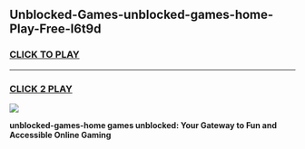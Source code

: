 
## Unblocked-Games-unblocked-games-home-Play-Free-l6t9d
<h3>
<a href="https://premium76.site?title=unblocked-games-home&ref=18A1">CLICK TO PLAY</a></h3>
<hr>

<h3>
<a href="https://premium76.site?title=unblocked-games-home&ref=18A1">CLICK 2 PLAY</a>
  
</h3>

<a href="https://premium76.site?title=unblocked-games-home&ref=18A1"><img src="https://clearcache.store/games.png"></a>


**unblocked-games-home games unblocked: Your Gateway to Fun and Accessible Online Gaming**
